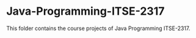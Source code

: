 # Java-Programming-ITSE-2317

This folder contains the course projects of Java Programming ITSE-2317. 

